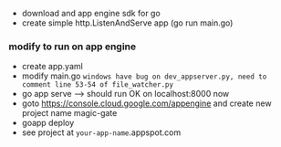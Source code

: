 * download and app engine sdk for go
* create simple http.ListenAndServe app (go run main.go)

### modify to run on app engine
* create app.yaml
* modify main.go
`windows have bug on dev_appserver.py, need to comment line 53-54 of file_watcher.py`
* go app serve --> should run OK on localhost:8000 now
* goto https://console.cloud.google.com/appengine and create new project name magic-gate
* goapp deploy
* see project at `your-app-name`.appspot.com
